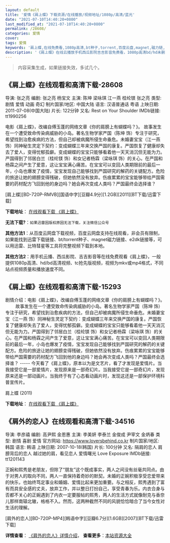 ```yaml
---
layout: default
title: '爱情《肩上蝶》下载资源/在线播放/视频地址/1080p/高清/蓝光'
date: "2021-07-10T14:40:20+0800"
last_modified_at: "2021-07-10T14:40:20+0800"
permalink: /28608/
categories: 爱情
cover:
tags: 爱情
keywords: '肩上蝶,在线免费看,1080p高清,bt种子,torrent,百度云盘,magnet,磁力链,迅雷下载资源'
description: '《肩上蝶》在线云播放手机西瓜影院吉吉影音免费看，1080p高清bd/hd未删减完整版和tc抢先枪版，mkv/mp4格式，附带bt/torrent种子、magnet/磁力链、百度云盘、网盘资源迅雷下载链接'
---
```


>内容采集生成，如果链接失效，多试几个。


## 《肩上蝶》在线观看和高清下载-28608

导演: 张之亮 编剧: 张之亮 杨宝文 主演: 陈坤 梁咏琪 江一燕 桂纶镁 张之亮 类型: 剧情 爱情 动画 奇幻 制片国家/地区: 中国大陆 语言: 汉语普通话 粤语 上映日期: 2011-07-08(中国大陆) 片长: 122分钟 又名: Rest on Your Shoulder IMDb链接: tt1990256

电影《肩上蝶》，改编自傅玉蓬的网络文章《你的肩膀上有蝴蝶吗？》。 故事发生在一个遭受致命传染病威胁的小岛。著名生物学家严国（陈坤 饰）专注于研究，希望找到治愈疾病的方法，但自己却被病魔所侵生命垂危。未婚妻宝宝（江一燕 饰）同神秘生灵定下契约：变成蝴蝶三年来交换严国的康复。严国恢复了健康却失去了爱人，变得忧郁孤僻。变成蝴蝶的宝宝只能够看着他一天天消沉但无能为力。严国得到了邻居白兰（桂纶镁 饰）和女记者杨霖（梁咏琪 饰）的关心。在严国和杨霖之间产生了爱意，这让宝宝满心痛苦。在宝宝可以变回人类期限前的最后一年，小岛也爆发了疫情，宝宝发现自己能够找到严国研究的解药的关键配方。危险的旅途让她的翅膀变得残破，但她依然没有放弃。伤痕累累的宝宝能够带给严国需要的药材配方飞回到他的身边吗？她会再次变成人类吗？严国最终会选择谁？


[肩上蝶][BD-720P-RMVB][国语中字][豆瓣4.9分][1.2GB][2011][BT下载/迅雷下载]

**下载地址**： [在线观看下载 《肩上蝶》](https://www.btdx8.com/torrent/rest_on_your_shoulder_2011.html) 


**无法下载?**：`如果迅雷因版权原因无法下载，关注微信公众号 `

**其他方法1**：从百度云网盘下载视频，百度云网盘支持在线观看，非会员有限制，如果能找到迅雷下载链接、bt/torrent种子、magnet磁力链接、e2dk链接等，可以用迅雷、比特彗星等工具将完整视频下载到本地。

**其他方法2**：用手机云播、西瓜影院、吉吉影音等在线免费观看《肩上蝶》，一般提供1080p高清、hd/bd高清视频、tc抢先版视频，视频为mkv或mp4格式，不同站点视频质量和播放速度不同。


## 《肩上蝶》在线观看和高清下载-15293

剧情介绍：电影《肩上蝶》，改编自傅玉蓬的网络文章《你的肩膀上有蝴蝶吗？》。  　　故事发生在一个遭受致命传染病威胁的小岛。著名生物学家严国（陈坤 饰）专注于研究，希望找到治愈疾病的方法，但自己却被病魔所侵生命垂危。未婚妻宝宝（江一燕 饰）同神秘生灵定下契约：变成蝴蝶三年来交换严国的康复。严国恢复了健康却失去了爱人，变得忧郁孤僻。变成蝴蝶的宝宝只能够看着他一天天消沉但无能为力。严国得到了邻居白兰（桂纶镁 饰）和女记者杨霖（梁咏琪 饰）的关心。在严国和杨霖之间产生了爱意，这让宝宝满心痛苦。在宝宝可以变回人类期限前的最后一年，小岛也爆发了疫情，宝宝发现自己能够找到严国研究的解药的关键配方。危险的旅途让她的翅膀变得残破，但她依然没有放弃。伤痕累累的宝宝能够带给严国需要的药材配方飞回到他的身边吗？她会再次变成人类吗？严国最终会选择谁？ ----- 今天看了《肩上蝶》，原本以为是文艺片，看了才发现是爱情片。当我接受它是一部爱情片，发现原来是一部奇幻片。当我接受它是一部奇幻片，发现原来还是一部动画片。当我终于有了心态看动画片时，发现这还是一部保护环境科普宣传片。


肩上蝶 (2011)

**下载地址**： [在线观看下载 《肩上蝶》](https://www.btbtdy.me/btdy/dy4699.html) 


## 《肩外的恋人》在线观看和高清下载-34516

导演: 李彦禧 编剧: 高尹熙 金恩惠 主演: 李美妍 李泰兰 金俊成 尹宰文 金炳春 类型: 剧情 喜剧 爱情 官方网站: https://www.loversbehind.co.kr 制片国家/地区: 韩国 语言: 韩语 上映日期: 2007-10-18(韩国) 片长: 100分钟 又名: 隔肩的恋人 肩膀背后的恋人 越过她的肩，看见恋人 爱情曙光 Love Exposure IMDb链接: tt1201143

正婉和熙秀是老朋友，但除了“朋友”这个既成事实，两人之间没有丝毫共同点。由于对男人的取向不同，两人一直保持着奇妙的默契。未婚的正婉积极享受恋爱带来的快乐，也始终笃定事业和婚姻、爱情比起来更加重要。与之相反，熙秀遇到了富有而具安全感的丈夫，放弃工作，并以整日打扮自己，享受青春为乐。内衣合身与否都不关心的正婉遇到了内衣一定要服帖的熙秀，两人的生活方式就像耐克与香奈儿那样南辕北辙，格格不入。然而，这两种截然不同的风貌恰恰暗合了当今女性对生活的理解。


[肩外的恋人][BD-720P-MP4][韩语中字][豆瓣6.7分][1.6GB][2007][BT下载/迅雷下载]

**详情查看**： [《肩外的恋人》详情介绍](/movie/34516/)， **查看更多**：[本站资源大全](/movie/t/all/)

